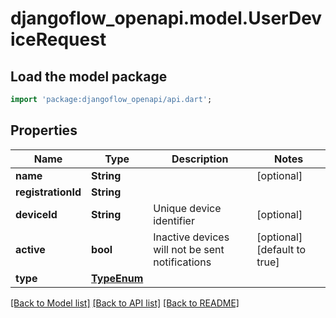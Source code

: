 # djangoflow_openapi.model.UserDeviceRequest

## Load the model package
```dart
import 'package:djangoflow_openapi/api.dart';
```

## Properties
Name | Type | Description | Notes
------------ | ------------- | ------------- | -------------
**name** | **String** |  | [optional] 
**registrationId** | **String** |  | 
**deviceId** | **String** | Unique device identifier | [optional] 
**active** | **bool** | Inactive devices will not be sent notifications | [optional] [default to true]
**type** | [**TypeEnum**](TypeEnum.md) |  | 

[[Back to Model list]](../README.md#documentation-for-models) [[Back to API list]](../README.md#documentation-for-api-endpoints) [[Back to README]](../README.md)


